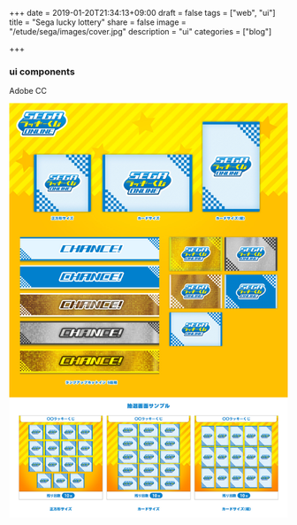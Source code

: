+++
date = 2019-01-20T21:34:13+09:00
draft = false
tags = ["web", "ui"]
title = "Sega lucky lottery"
share = false
image = "/etude/sega/images/cover.jpg"
description = "ui"
categories = ["blog"]

+++

### ui components

Adobe CC

![](images/sega_00.jpg)
